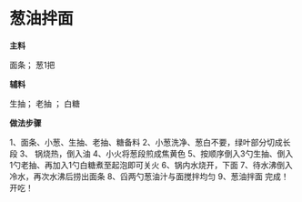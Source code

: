 # 葱油拌面

**主料**

面条；	葱1把

**辅料**

生抽；     老抽     ；    白糖	

**做法步骤**

1、面条、小葱、生抽、老抽、糖备料 
2、小葱洗净、葱白不要，绿叶部分切成长段
3、 锅烧热，倒入油 
4、小火将葱段煎成焦黄色
5、按顺序倒入3勺生抽、倒入1勺老抽、再加入1勺白糖煮至起泡即可关火
6、锅内水烧开，下面
7、待水沸倒入冷水，再次水沸后捞出面条
8、舀两勺葱油汁与面搅拌均匀
9、葱油拌面 完成！开吃！